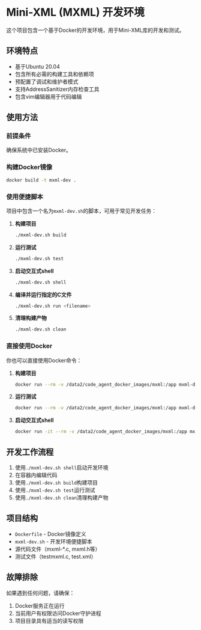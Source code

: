# Mini-XML (MXML) 开发环境

这个项目包含一个基于Docker的开发环境，用于Mini-XML库的开发和测试。

## 环境特点

- 基于Ubuntu 20.04
- 包含所有必需的构建工具和依赖项
- 预配置了调试和维护者模式
- 支持AddressSanitizer内存检查工具
- 包含vim编辑器用于代码编辑

## 使用方法

### 前提条件

确保系统中已安装Docker。

### 构建Docker镜像

```bash
docker build -t mxml-dev .
```

### 使用便捷脚本

项目中包含一个名为`mxml-dev.sh`的脚本，可用于常见开发任务：

1. **构建项目**
   ```bash
   ./mxml-dev.sh build
   ```

2. **运行测试**
   ```bash
   ./mxml-dev.sh test
   ```

3. **启动交互式shell**
   ```bash
   ./mxml-dev.sh shell
   ```

4. **编译并运行指定的C文件**
   ```bash
   ./mxml-dev.sh run <filename>
   ```

5. **清理构建产物**
   ```bash
   ./mxml-dev.sh clean
   ```

### 直接使用Docker

你也可以直接使用Docker命令：

1. **构建项目**
   ```bash
   docker run --rm -v /data2/code_agent_docker_images/mxml:/app mxml-dev bash -c "cd /app && ./configure --enable-debug --enable-maintainer --with-sanitizer && make"
   ```

2. **运行测试**
   ```bash
   docker run --rm -v /data2/code_agent_docker_images/mxml:/app mxml-dev bash -c "cd /app && ./configure --enable-debug --enable-maintainer --with-sanitizer && make && make test"
   ```

3. **启动交互式shell**
   ```bash
   docker run -it --rm -v /data2/code_agent_docker_images/mxml:/app mxml-dev
   ```

## 开发工作流程

1. 使用`./mxml-dev.sh shell`启动开发环境
2. 在容器内编辑代码
3. 使用`./mxml-dev.sh build`构建项目
4. 使用`./mxml-dev.sh test`运行测试
5. 使用`./mxml-dev.sh clean`清理构建产物

## 项目结构

- `Dockerfile` - Docker镜像定义
- `mxml-dev.sh` - 开发环境便捷脚本
- 源代码文件（mxml-*.c, mxml.h等）
- 测试文件（testmxml.c, test.xml）

## 故障排除

如果遇到任何问题，请确保：

1. Docker服务正在运行
2. 当前用户有权限访问Docker守护进程
3. 项目目录具有适当的读写权限